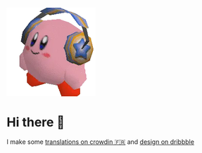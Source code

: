 ![beautiful](https://github.com/buchtioof/buchtioof/raw/main/assets/unnamed.webp) 
<h1 style="font-size= 90px">Hi there 👋</h1>
<p>I make some <a href="https://crowdin.com/profile/mamanamgae">translations on crowdin 🇫🇷</a> and <a href="https://dribbble.com/squickk">design on dribbble</a></p>
